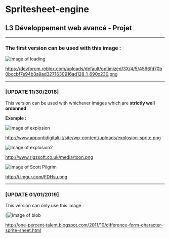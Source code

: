 # Spritesheet-engine

## L3 Développement web avancé - Projet

***

### The first version can be used with this image : 
![Image of loading](https://devforum.roblox.com/uploads/default/optimized/3X/4/5/4566fd70b0bccbf7e94b3a9ad3271630916ad128_1_690x230.png)

https://devforum.roblox.com/uploads/default/optimized/3X/4/5/4566fd70b0bccbf7e94b3a9ad3271630916ad128_1_690x230.png

***

### [UPDATE 11/30/2018]
This version can be used with whichever images which are __strictly well ordonned__ :

__Exemple :__

![Image of explosion](http://www.appuntidigitali.it/site/wp-content/uploads/explosion-sprite.png)

http://www.appuntidigitali.it/site/wp-content/uploads/explosion-sprite.png

![Image of explosion2](http://www.rigzsoft.co.uk/media/toon.png)

http://www.rigzsoft.co.uk/media/toon.png

![Image of Scott Pilgrim](http://i.imgur.com/FDHsu.png)

http://i.imgur.com/FDHsu.png

***

### [UPDATE 01/01/2019]

This version can only use this image :

(![Image of blob](http://2.bp.blogspot.com/--Vr6-kWHp0s/TorCoWHvu5I/AAAAAAAAAII/PpPQ2azjKeI/s1600/Blob_Walk.png)

http://one-percent-talent.blogspot.com/2011/10/difference-form-character-sprite-sheet.html

